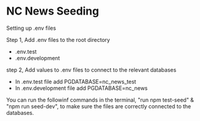 # NC News Seeding

Setting up .env files

Step 1, Add .env files to the root directory 
- .env.test
- .env.development

step 2, Add values to .env files to connect to the relevant databases
- In .env.test file add PGDATABASE=nc_news_test
- In .env.development file add PGDATABASE=nc_news

You can run the followinf commands in the terminal, 
"run npm test-seed" & "npm run seed-dev",
to make sure the files are correctly connected to the databases.
